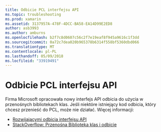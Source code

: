 ```yaml
---
title: Odbicie PCL interfejsu API
ms.topic: troubleshooting
ms.prod: xamarin
ms.assetid: 3137957A-478F-4DCC-BA58-EA14D99E2ED8
author: asb3993
ms.author: amburns
ms.openlocfilehash: b2f7c8d0607c56c2f7e19eaf8f945a9616c1f3dd
ms.sourcegitcommit: 0a72c7dea020b965378b6314f558bf5360dbd066
ms.translationtype: MT
ms.contentlocale: pl-PL
ms.lasthandoff: 05/09/2018
ms.locfileid: "33919491"
---
```

# <a name="pcl-reflection-api"></a>Odbicie PCL interfejsu API

Firma Microsoft opracowała nowy interfejs API odbicia do użycia w przenośnych bibliotekach klas. Jeśli niektóre istniejący kod odbicia, który chcesz przenieść do PCL, może nie działać. Więcej informacji:

- [Rozwijającymi odbicia interfejsu API](http://blogs.msdn.com/b/dotnet/archive/2012/08/28/evolving-the-reflection-api.aspx)
- [StackOverflow: Przenośna Biblioteka klas i odbicie](http://stackoverflow.com/questions/14061291/portable-class-library-and-reflection)
